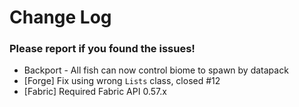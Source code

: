 # Change Log

### Please report if you found the issues!

* Backport - All fish can now control biome to spawn by datapack
* [Forge] Fix using wrong `Lists` class, closed #12
* [Fabric] Required Fabric API 0.57.x